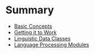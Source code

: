 # Summary

* [Basic Concepts](basics.md)
* [Getting it to Work](installation.md)
* [Linguistic Data Classes](language-classes.md)
* [Language Processing Modules](processing-classes.md)
